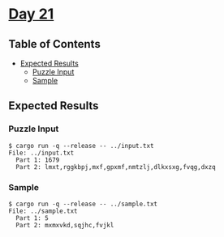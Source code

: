 # [Day 21](https://adventofcode.com/2020/day/21)

## Table of Contents

- [Expected Results](#expected-results)
  - [Puzzle Input](#puzzle-input)
  - [Sample](#sample)

## Expected Results

### Puzzle Input

```console
$ cargo run -q --release -- ../input.txt
File: ../input.txt
  Part 1: 1679
  Part 2: lmxt,rggkbpj,mxf,gpxmf,nmtzlj,dlkxsxg,fvqg,dxzq
```

### Sample

```console
$ cargo run -q --release -- ../sample.txt
File: ../sample.txt
  Part 1: 5
  Part 2: mxmxvkd,sqjhc,fvjkl
```
